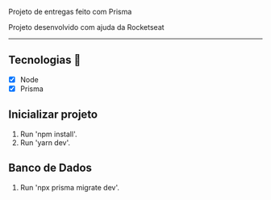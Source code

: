 <p allign="center">
   Projeto de entregas feito com Prisma
</p>
<p allign="center"> Projeto desenvolvido com ajuda da Rocketseat </p>
<hr>


## Tecnologias 🚀 

- [x] Node
- [x] Prisma

## Inicializar projeto

1. Run 'npm install'.<br />
2. Run 'yarn dev'. <br />

## Banco de Dados

1. Run 'npx prisma migrate dev'.<br />